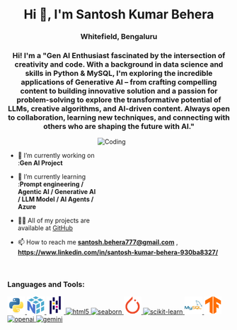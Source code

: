 
<h1 align="center">Hi 👋, I'm Santosh Kumar Behera</h1>
<h3 align="center">Whitefield, Bengaluru</h3>
<h3 align="center">
  Hi! I'm a "Gen AI Enthusiast fascinated by the intersection of creativity and code.  With a background in data science and skills in Python & MySQL, I'm exploring the incredible applications of Generative AI – from crafting compelling content to building innovative solution and a passion for problem-solving to explore the transformative potential of LLMs, creative algorithms, and AI-driven content.  Always open to collaboration, learning new techniques, and connecting with others who are shaping the future with AI."
</h3>

<img align="right" alt="Coding" height="200" width="300" src="http://www.web24zone.com/wp-content/uploads/2022/10/46207-programmer-1.gif">

<br>

- 🔭 I’m currently working on :**Gen AI  Project**
  
- 🌱 I’m currently learning :**Prompt engineering / Agentic AI / Generative AI  / LLM Model / AI Agents / Azure**

- 👨‍💻 All of my projects are available at [GitHub](https://github.com/AI-santosh-88?tab=repositories)

- 📫 How to reach me **santosh.behera777@gmail.com** , **https://www.linkedin.com/in/santosh-kumar-behera-930ba8327/**
                      

<br>

<h3 align="left">Languages and Tools:</h3>
<p align="left">
  <a href="https://www.python.org" target="_blank" rel="noreferrer">
    <img src="https://raw.githubusercontent.com/devicons/devicon/master/icons/python/python-original.svg" alt="python" width="40" height="40"/>
  </a>
  <a href="https://numpy.org/" target="_blank" rel="noreferrer">
    <img src="https://raw.githubusercontent.com/devicons/devicon/master/icons/numpy/numpy-original.svg" alt="numpy" width="40" height="40"/>
  </a>
  <a href="https://pandas.pydata.org/" target="_blank" rel="noreferrer">
    <img src="https://raw.githubusercontent.com/devicons/devicon/master/icons/pandas/pandas-original.svg" alt="pandas" width="40" height="40"/>
  </a>
  <a href="https://matplotlib.org/" target="_blank" rel="noreferrer">
    <img src="https://matplotlib.org/stable/_images/sphx_glr_logos2_003.png" alt="html5" width="90" height="40"/>
  </a>
  <a href="https://seaborn.pydata.org/" target="_blank" rel="noreferrer">
    <img src="https://seaborn.pydata.org/_images/logo-wide-lightbg.svg" alt="seaborn" width="40" height="40"/>
  </a>
  <a href="https://pytorch.org/" target="_blank" rel="noreferrer">
    <img src="https://raw.githubusercontent.com/devicons/devicon/master/icons/pytorch/pytorch-original.svg" alt="pytorch" width="40" height="40"/>
  </a>
  <a href="https://scikit-learn.org/" target="_blank" rel="noreferrer">
    <img src="https://upload.wikimedia.org/wikipedia/commons/0/05/Scikit_learn_logo_small.svg" alt="scikit-learn" width="40" height="40"/>
  </a>
  <a href="https://www.mysql.com/" target="_blank" rel="noreferrer">
    <img src="https://raw.githubusercontent.com/devicons/devicon/master/icons/mysql/mysql-original-wordmark.svg" alt="mysql" width="40" height="40"/>
  </a>
  <a href="https://www.tensorflow.org/" target="_blank" rel="noreferrer">
    <img src="https://raw.githubusercontent.com/devicons/devicon/master/icons/tensorflow/tensorflow-original.svg" alt="tensorflow" width="40" height="40"/>
  </a>
  <a href="https://https://https://openai.com///" target="_blank" rel="noreferrer">
    <img src="https://cdn.sologo.ai/2025/0102/20250102113948245.png" alt="openai" width="40" height="40"/>
  </a>
   <a  href="https://gemini.google.com/" target="_blank" rel="noreferrer">
    <img src="https://registry.npmmirror.com/@lobehub/icons-static-png/1.42.0/files/dark/gemini-color.png" alt="gemini" width="40" height="40"/>
  </a>
</p>
